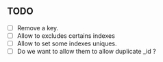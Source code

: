 ## TODO 

- [ ] Remove a key.
- [ ] Allow to excludes certains indexes
- [ ] Allow to set some indexes uniques.
- [ ] Do we want to allow them to allow duplicate _id ?
